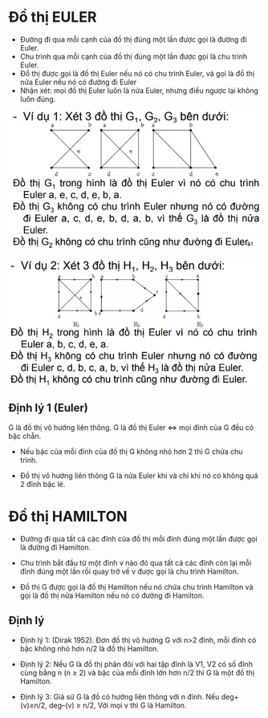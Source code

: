 # Đồ thị EULER

- Đường đi qua mỗi cạnh của đồ thị đúng một
lần được gọi là đường đi Euler.
- Chu trình qua mỗi cạnh của đồ thị đúng một
lần được gọi là chu trình Euler.
- Đồ thị được gọi là đồ thị Euler nếu nó có chu
trình Euler, và gọi là đồ thị nửa Euler nếu nó có
đường đi Euler
- Nhận xét: mọi đồ thị Euler luôn là nửa Euler,
nhưng điều ngược lại không luôn đúng.

<p align="center">
    <img src="./images/19.PNG">
</p>

<p align="center">
    <img src="./images/20.PNG">
</p>

## Định lý 1 (Euler)

G là đồ thị vô hướng liên
thông. G là đồ thị Euler <=> mọi đỉnh của G đều
có bậc chẵn.

- Nếu bậc của mỗi đỉnh của đồ thị G
không nhỏ hơn 2 thì G chứa chu trình.

- Đồ thị vô hướng liên thông G là nửa
Euler khi và chỉ khi nó có không quá 2 đỉnh bậc
lẻ.

# Đồ thị HAMILTON

- Đường đi qua tất cả các đỉnh của đồ thị mỗi
đỉnh đúng một lần được gọi là đường đi
Hamilton.

- Chu trình bắt đầu từ một đỉnh v nào đó qua tất
cả các đỉnh còn lại mỗi đỉnh đúng một lần rồi
quay trở về v được gọi là chu trình Hamilton.

- Đồ thị G được gọi là đồ thị Hamilton nếu nó
chứa chu trình Hamilton và gọi là đồ thị nửa
Hamilton nếu nó có đường đi Hamilton.

## Định lý

- Định lý 1: (Dirak 1952). Đơn đồ thị vô hướng G
với n>2 đỉnh, mỗi đỉnh có bậc không nhỏ hơn
n/2 là đồ thị Hamilton.

- Định lý 2: Nếu G là đồ thị phân đôi với hai tập
đỉnh là V1, V2 có số đỉnh cùng bằng n (n ≥ 2)
và bậc của mỗi đỉnh lớn hơn n/2 thì G là một
đồ thị Hamilton.

- Định lý 3: Giả sử G là đồ có hướng liên thông
với n đỉnh. Nếu deg+(v)≥n/2, deg–(v) ≥ n/2, Với mọi v
thì G là Hamilton.

